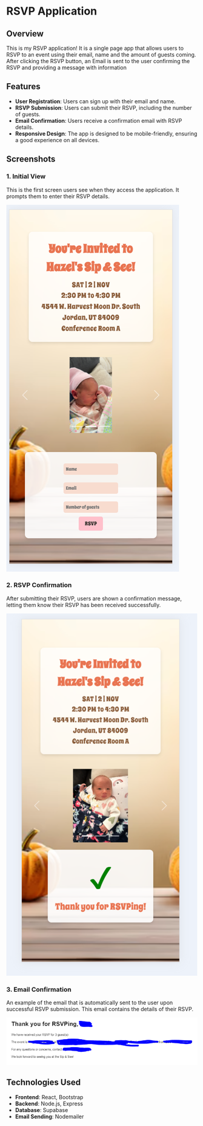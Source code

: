 # RSVP Application

## Overview

This is my RSVP application! It is a single page app that allows users to RSVP to an event using their email, name and the amount of guests coming. After clicking the RSVP button, an Email is sent to the user confirming the RSVP and providing a message with information

## Features

- **User Registration**: Users can sign up with their email and name.
- **RSVP Submission**: Users can submit their RSVP, including the number of guests.
- **Email Confirmation**: Users receive a confirmation email with RSVP details.
- **Responsive Design**: The app is designed to be mobile-friendly, ensuring a good experience on all devices.

## Screenshots

### 1. Initial View
This is the first screen users see when they access the application. It prompts them to enter their RSVP details.

![Initial View](example1.PNG)

### 2. RSVP Confirmation
After submitting their RSVP, users are shown a confirmation message, letting them know their RSVP has been received successfully.

![RSVP Confirmation](example2.PNG)

### 3. Email Confirmation
An example of the email that is automatically sent to the user upon successful RSVP submission. This email contains the details of their RSVP.

![Email Confirmation](example3.PNG)
  
## Technologies Used

- **Frontend**: React, Bootstrap
- **Backend**: Node.js, Express
- **Database**: Supabase
- **Email Sending**: Nodemailer
